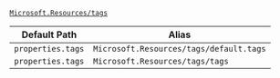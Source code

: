 [`Microsoft.Resources/tags`](https://docs.microsoft.com/en-us/azure/templates/microsoft.resources/tags)

| Default Path | Alias |
|---|---|
| `properties.tags` | `Microsoft.Resources/tags/default.tags` |
| `properties.tags` | `Microsoft.Resources/tags/tags` |

